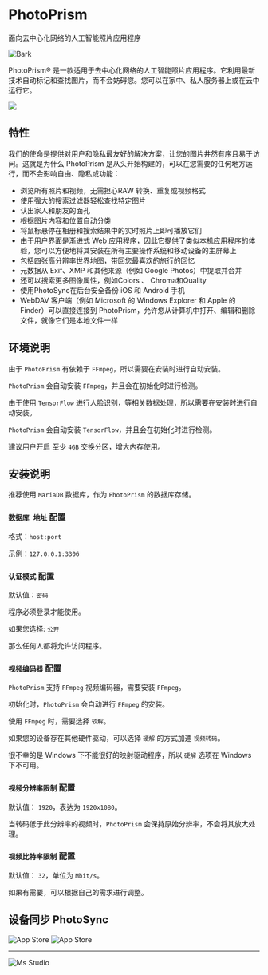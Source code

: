 # PhotoPrism

面向去中心化网络的人工智能照片应用程序

![Bark](https://file.lifebus.top/imgs/photoprism_cover.jpg)

PhotoPrism® 是一款适用于去中心化网络的人工智能照片应用程序。它利用最新技术自动标记和查找图片，而不会妨碍您。您可以在家中、私人服务器上或在云中运行它。

![](https://img.shields.io/badge/%E6%96%B0%E7%96%86%E8%90%8C%E6%A3%AE%E8%BD%AF%E4%BB%B6%E5%BC%80%E5%8F%91%E5%B7%A5%E4%BD%9C%E5%AE%A4-%E6%8F%90%E4%BE%9B%E6%8A%80%E6%9C%AF%E6%94%AF%E6%8C%81-blue)

## 特性

我们的使命是提供对用户和隐私最友好的解决方案，让您的图片井然有序且易于访问。这就是为什么 PhotoPrism
是从头开始构建的，可以在您需要的任何地方运行，而不会影响自由、隐私或功能：

+ 浏览所有照片和视频，无需担心RAW 转换、重复或视频格式
+ 使用强大的搜索过滤器轻松查找特定图片
+ 认出家人和朋友的面孔
+ 根据图片内容和位置自动分类
+ 将鼠标悬停在相册和搜索结果中的实时照片上即可播放它们
+ 由于用户界面是渐进式 Web 应用程序，因此它提供了类似本机应用程序的体验，您可以方便地将其安装在所有主要操作系统和移动设备的主屏幕上
+ 包括四张高分辨率世界地图，带回您最喜欢的旅行的回忆
+ 元数据从 Exif、XMP 和其他来源（例如 Google Photos）中提取并合并
+ 还可以搜索更多图像属性，例如Colors 、 Chroma和Quality
+ 使用PhotoSync在后台安全备份 iOS 和 Android 手机
+ WebDAV 客户端（例如 Microsoft 的 Windows Explorer 和 Apple 的 Finder）可以直接连接到
  PhotoPrism，允许您从计算机中打开、编辑和删除文件，就像它们是本地文件一样

## 环境说明

由于 `PhotoPrism` 有依赖于 `FFmpeg`，所以需要在安装时进行自动安装。

`PhotoPrism` 会自动安装 `FFmpeg`，并且会在初始化时进行检测。

由于使用 `TensorFlow` 进行人脸识别，等相关数据处理，所以需要在安装时进行自动安装。

`PhotoPrism` 会自动安装 `TensorFlow`，并且会在初始化时进行检测。

建议用户开启 至少 `4GB` 交换分区，增大内存使用。

## 安装说明

推荐使用 `MariaDB` 数据库，作为 `PhotoPrism` 的数据库存储。

### `数据库 地址` 配置

格式：`host:port`

示例：`127.0.0.1:3306`

### `认证模式` 配置

默认值：`密码`

程序必须登录才能使用。

如果您选择: `公开`

那么任何人都将允许访问程序。

### `视频编码器` 配置

`PhotoPrism` 支持 `FFmpeg` 视频编码器，需要安装 `FFmpeg`。

初始化时，`PhotoPrism` 会自动进行 `FFmpeg` 的安装。

使用 `FFmpeg` 时，需要选择 `软解`。

如果您的设备存在其他硬件驱动，可以选择 `硬解` 的方式加速 `视频转码`。

很不幸的是 Windows 下不能很好的映射驱动程序，所以 `硬解` 选项在 Windows 下不可用。

### `视频分辨率限制` 配置

默认值： `1920`，表达为 `1920x1080`。

当转码低于此分辨率的视频时，`PhotoPrism` 会保持原始分辨率，不会将其放大处理。

### `视频比特率限制` 配置

默认值： `32`，单位为 `Mbit/s`。

如果有需要，可以根据自己的需求进行调整。

## 设备同步 PhotoSync

![App Store](https://file.lifebus.top/imgs/photosync_app_store_qr.png)
![App Store](https://file.lifebus.top/imgs/photosync_google_play_qr.png)

---

![Ms Studio](https://file.lifebus.top/imgs/ms_blank_001.png)
